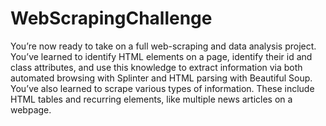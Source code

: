 # WebScrapingChallenge
You’re now ready to take on a full web-scraping and data analysis project. You’ve learned to identify HTML elements on a page, identify their id and class attributes, and use this knowledge to extract information via both automated browsing with Splinter and HTML parsing with Beautiful Soup. You’ve also learned to scrape various types of information. These include HTML tables and recurring elements, like multiple news articles on a webpage.



